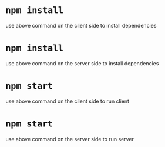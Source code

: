 # `npm install`
use above command on the client side to install dependencies

# `npm install`
use above command on the server side to install dependencies

# `npm start`
use above command on the client side to run client

# `npm start`
use above command on the server side to run server
